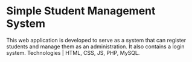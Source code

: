 # Simple Student Management System
This web application is developed to serve as a system that can register students and manage them as an administration. It also contains a login system.
Technologies | HTML, CSS, JS, PHP, MySQL.
